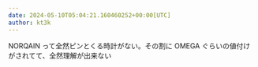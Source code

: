 ```yaml
---
date: 2024-05-10T05:04:21.160460252+00:00[UTC]
author: kt3k
---
```

NORQAIN って全然ピンとくる時計がない。その割に OMEGA ぐらいの値付けがされてて、全然理解が出来ない
